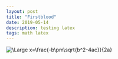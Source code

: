 ```yaml
---
layout: post
title: "Firstblood"
date: 2019-05-14
description: testing latex
tags: math latex
---
```


<img src="https://latex.codecogs.com/svg.latex?\Large&space;x=\frac{-b\pm\sqrt{b^2-4ac}}{2a}" title="\Large x=\frac{-b\pm\sqrt{b^2-4ac}}{2a}" />